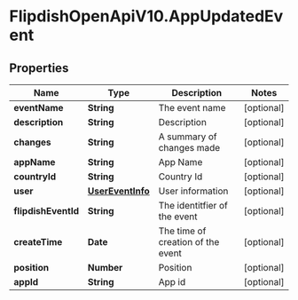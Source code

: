 # FlipdishOpenApiV10.AppUpdatedEvent

## Properties
Name | Type | Description | Notes
------------ | ------------- | ------------- | -------------
**eventName** | **String** | The event name | [optional] 
**description** | **String** | Description | [optional] 
**changes** | **String** | A summary of changes made | [optional] 
**appName** | **String** | App Name | [optional] 
**countryId** | **String** | Country Id | [optional] 
**user** | [**UserEventInfo**](UserEventInfo.md) | User information | [optional] 
**flipdishEventId** | **String** | The identitfier of the event | [optional] 
**createTime** | **Date** | The time of creation of the event | [optional] 
**position** | **Number** | Position | [optional] 
**appId** | **String** | App id | [optional] 


